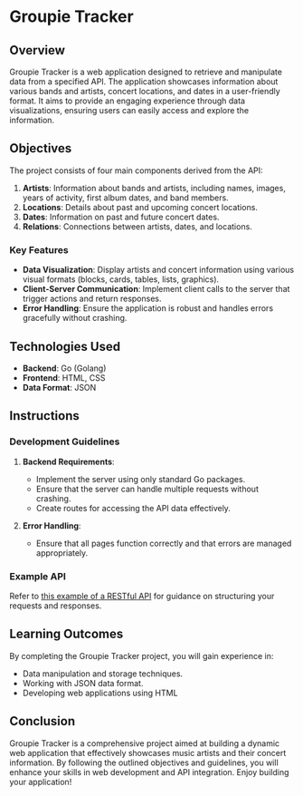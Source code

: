 # Groupie Tracker

## Overview

Groupie Tracker is a web application designed to retrieve and manipulate data from a specified API. The application showcases information about various bands and artists, concert locations, and dates in a user-friendly format. It aims to provide an engaging experience through data visualizations, ensuring users can easily access and explore the information.

## Objectives

The project consists of four main components derived from the API:

1. **Artists**: Information about bands and artists, including names, images, years of activity, first album dates, and band members.
2. **Locations**: Details about past and upcoming concert locations.
3. **Dates**: Information on past and future concert dates.
4. **Relations**: Connections between artists, dates, and locations.

### Key Features

- **Data Visualization**: Display artists and concert information using various visual formats (blocks, cards, tables, lists, graphics).
- **Client-Server Communication**: Implement client calls to the server that trigger actions and return responses.
- **Error Handling**: Ensure the application is robust and handles errors gracefully without crashing.

## Technologies Used

- **Backend**: Go (Golang)
- **Frontend**: HTML, CSS
- **Data Format**: JSON

## Instructions

### Development Guidelines

1. **Backend Requirements**:
   - Implement the server using only standard Go packages.
   - Ensure that the server can handle multiple requests without crashing.
   - Create routes for accessing the API data effectively.

2. **Error Handling**:
   - Ensure that all pages function correctly and that errors are managed appropriately.

### Example API

Refer to [this example of a RESTful API](https://en.wikipedia.org/wiki/Request%E2%80%93response) for guidance on structuring your requests and responses.

## Learning Outcomes

By completing the Groupie Tracker project, you will gain experience in:

- Data manipulation and storage techniques.
- Working with JSON data format.
- Developing web applications using HTML

## Conclusion

Groupie Tracker is a comprehensive project aimed at building a dynamic web application that effectively showcases music artists and their concert information. By following the outlined objectives and guidelines, you will enhance your skills in web development and API integration. Enjoy building your application!
